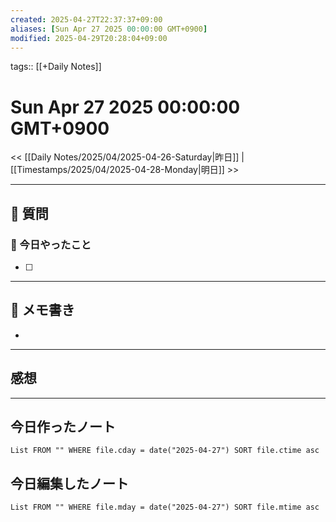 ```yaml
---
created: 2025-04-27T22:37:37+09:00
aliases: [Sun Apr 27 2025 00:00:00 GMT+0900]
modified: 2025-04-29T20:28:04+09:00
---
```


tags:: [[+Daily Notes]]

# Sun Apr 27 2025 00:00:00 GMT+0900

<< [[Daily Notes/2025/04/2025-04-26-Saturday|昨日]] | [[Timestamps/2025/04/2025-04-28-Monday|明日]] >>

---
## 📅 質問

### 🚀 今日やったこと
- [ ] 

---
## 📝 メモ書き
- 

---
## 感想
---
## 今日作ったノート
```dataview
List FROM "" WHERE file.cday = date("2025-04-27") SORT file.ctime asc
```

## 今日編集したノート
```dataview
List FROM "" WHERE file.mday = date("2025-04-27") SORT file.mtime asc
```